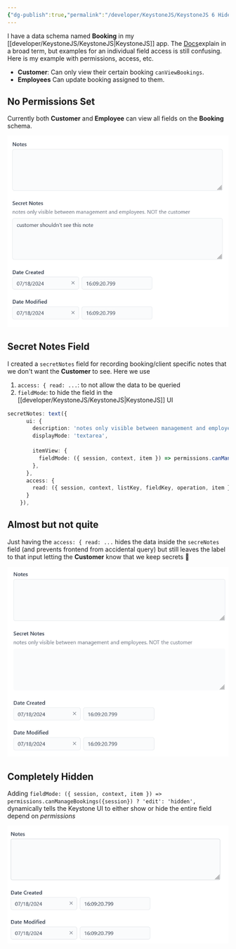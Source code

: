 ```yaml
---
{"dg-publish":true,"permalink":"/developer/KeystoneJS/KeystoneJS 6 Hide and Restrict field in schema/","tags":["KeystoneJS","typescript","authorization"]}
---
```


I have a data schema named **Booking** in my [[developer/KeystoneJS/KeystoneJS\|KeystoneJS]] app. The [Docs](https://keystonejs.com/docs/config/access-control)explain in a broad term, but examples for an individual field access is still confusing. Here is my example with permissions, access, etc.

- **Customer**: Can only view their certain booking `canViewBookings`.
- **Employees** Can update booking assigned to them.

## No Permissions Set
Currently both **Customer** and **Employee** can view all fields on the **Booking** schema.

![attachments/Pasted image 20240718183126.png](/img/user/attachments/Pasted%20image%2020240718183126.png)
## Secret Notes Field
I created a `secretNotes` field for recording booking/client specific notes that we don't want the **Customer** to see. Here we use

1. `access: { read: ...`: to not allow the data to be queried 
2. `fieldMode`: to hide the field in the [[developer/KeystoneJS/KeystoneJS\|KeystoneJS]] UI

```ts
secretNotes: text({
      ui: {
        description: 'notes only visible between management and employees. NOT the customer',
        displayMode: 'textarea',
        
        itemView: {
          fieldMode: ({ session, context, item }) => permissions.canManageBookings({session}) ? 'edit': 'hidden',
        },
      },
      access: {
        read: ({ session, context, listKey, fieldKey, operation, item }) => permissions.canManageBookings({session})
      }
    }),
```
## Almost but not quite
Just having the `access: { read: ...` hides the data inside the `secreNotes` field (and prevents frontend from accidental query) but still leaves the label to that input letting the **Customer** know that we keep secrets 🤫

![attachments/Pasted image 20240718182819.png](/img/user/attachments/Pasted%20image%2020240718182819.png)
## Completely Hidden
Adding `fieldMode: ({ session, context, item }) => permissions.canManageBookings({session}) ? 'edit': 'hidden',` dynamically tells the Keystone UI to either show or hide the entire field depend on *permissions*

![attachments/Pasted image 20240718183248.png](/img/user/attachments/Pasted%20image%2020240718183248.png)